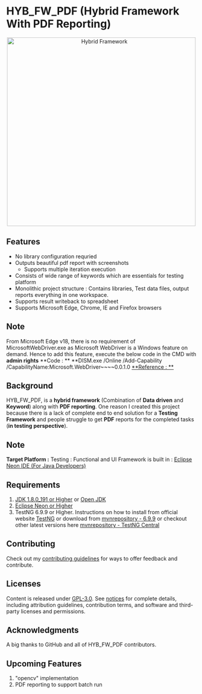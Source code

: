 # HYB_FW_PDF (Hybrid Framework With PDF Reporting)

<p align="center">
  <img src="https://github.com/suneel944/HYB_FW_PDF/blob/master/hybrid_logo.png" width="500" title="Hybrid Framework">
</p>

## Features

* No library configuration requried
* Outputs beautiful pdf report with screenshots
  * Supports multiple iteration execution
* Consists of wide range of keywords which are essentials for testing platform
* Monolithic project structure : Contains libraries, Test data files, output reports everything in one workspace.
* Supports result writeback to spreadsheet
* Supports Microsoft Edge, Chrome, IE and Firefox browsers

## Note
From Microsoft Edge v18, there is no requirement of MicrosoftWebDriver.exe as Microsoft WebDriver is a Windows feature on demand. Hence to add this feature, execute the below code in the CMD with **admin rights**
**Code : ** **DISM.exe /Online /Add-Capability /CapabilityName:Microsoft.WebDriver~~~~0.0.1.0
[**Reference : **](https://developer.microsoft.com/en-us/microsoft-edge/tools/webdriver/)



## Background

HYB_FW_PDF, is a **hybrid framework** (Combination of **Data driven** and **Keyword**) along with **PDF reporting**.  One reason I created this project because there is a lack of complete end to end solution for a **Testing Framework** and people struggle to get **PDF** reports for the completed tasks (**in testing perspective**).

## Note

**Target Platform :** Testing : Functional and UI
Framework is built in : [Eclipse Neon IDE (For Java Developers)](https://www.eclipse.org/downloads/packages/release/neon/3/eclipse-ide-java-developers)

## Requirements

1. [JDK 1.8.0_191 or Higher](https://www.oracle.com/technetwork/java/javase/downloads/jdk8-downloads-2133151.html) or [Open JDK](https://developers.redhat.com/products/openjdk/download)
2. [Eclipse Neon or Higher](https://www.eclipse.org/downloads/packages/release)
3. TestNG 6.9.9 or Higher. Instructions on how to install from official website [TestNG](https://testng.org/doc/download.html) or download from [mvnrepository - 6.9.9](https://repo1.maven.org/maven2/org/testng/testng/6.9.9/) or checkout other latest versions here [mvnrepository - TestNG Central](https://mvnrepository.com/artifact/org.testng/testng)

## Contributing

Check out my [contributing guidelines](/CONTRIBUTING.md) for ways to offer feedback and contribute.

## Licenses

Content is released under [GPL-3.0](https://www.gnu.org/licenses/gpl-3.0.en.html). See [notices](notices.md) for complete details, including attribution guidelines, contribution terms, and software and third-party licenses and permissions.

## Acknowledgments

A big thanks to GitHub and all of HYB_FW_PDF contributors.

## Upcoming Features

1. "opencv" implementation
2. PDF reporting to support batch run
